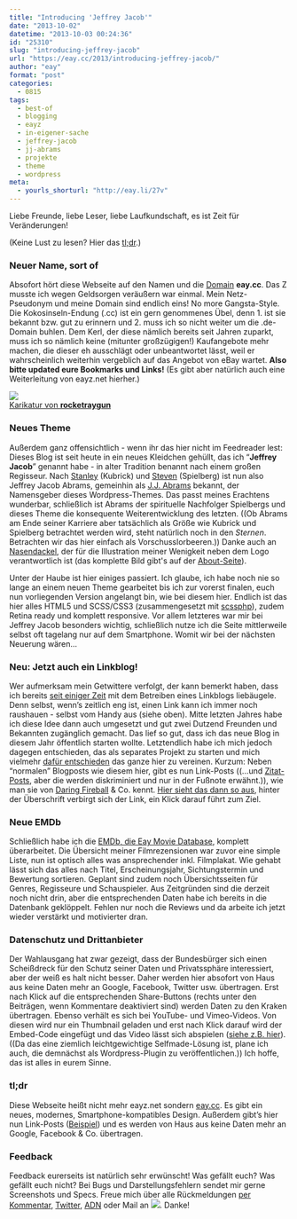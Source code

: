 ```yaml
---
title: "Introducing 'Jeffrey Jacob'"
date: "2013-10-02"
datetime: "2013-10-03 00:24:36"
id: "25310"
slug: "introducing-jeffrey-jacob"
url: "https://eay.cc/2013/introducing-jeffrey-jacob/"
author: "eay"
format: "post"
categories:
  - 0815
tags:
  - best-of
  - blogging
  - eayz
  - in-eigener-sache
  - jeffrey-jacob
  - jj-abrams
  - projekte
  - theme
  - wordpress
meta:
  - yourls_shorturl: "http://eay.li/27v"
---
```


Liebe Freunde, liebe Leser, liebe Laufkundschaft, es ist Zeit für Veränderungen!

(Keine Lust zu lesen? Hier das [tl;dr](#tldr).)

### Neuer Name, sort of

Absofort hört diese Webseite auf den Namen und die [Domain](http://eay.cc/) **eay.cc**. Das Z musste ich wegen Geldsorgen veräußern war einmal. Mein Netz-Pseudonym und meine Domain sind endlich eins! No more Gangsta-Style. Die Kokosinseln-Endung (.cc) ist ein gern genommenes Übel, denn 1. ist sie bekannt bzw. gut zu erinnern und 2. muss ich so nicht weiter um die .de-Domain buhlen. Dem Kerl, der diese nämlich bereits seit Jahren zuparkt, muss ich so nämlich keine (mitunter großzügigen!) Kaufangebote mehr machen, die dieser eh ausschlägt oder unbeantwortet lässt, weil er wahrscheinlich weiterhin vergeblich auf das Angebot von eBay wartet. **Also bitte updated eure Bookmarks und Links!** (Es gibt aber natürlich auch eine Weiterleitung von eayz.net hierher.)

[![](https://eay.cc/uploads/2013/jj.jpg)  
Karikatur von **rocketraygun**](http://rocketraygun.deviantart.com/art/JJ-Abrams-STAR-WARS-7-352741713)

### Neues Theme

Außerdem ganz offensichtlich - wenn ihr das hier nicht im Feedreader lest: Dieses Blog ist seit heute in ein neues Kleidchen gehüllt, das ich “**Jeffrey Jacob**” genannt habe - in alter Tradition benannt nach einem großen Regisseur. Nach [Stanley](//eay.cc/2008/introducing-stanley/) (Kubrick) und [Steven](//eay.cc/2010/introducing-steven/) (Spielberg) ist nun also Jeffrey Jacob Abrams, gemeinhin als [J.J. Abrams](http://de.wikipedia.org/wiki/J._J._Abrams) bekannt, der Namensgeber dieses Wordpress-Themes. Das passt meines Erachtens wunderbar, schließlich ist Abrams der spirituelle Nachfolger Spielbergs und dieses Theme die konsequente Weiterentwicklung des letzten. ((Ob Abrams am Ende seiner Karriere aber tatsächlich als Größe wie Kubrick und Spielberg betrachtet werden wird, steht natürlich noch in den _Sternen_. Betrachten wir das hier einfach als Vorschusslorbeeren.)) Danke auch an [Nasendackel](http://www.nasendackel.de/), der für die Illustration meiner Wenigkeit neben dem Logo verantwortlich ist (das komplette Bild gibt's auf der [About-Seite](http://eay.cc/about/)).

Unter der Haube ist hier einiges passiert. Ich glaube, ich habe noch nie so lange an einem neuen Theme gearbeitet bis ich zur vorerst finalen, euch nun vorliegenden Version angelangt bin, wie bei diesem hier. Endlich ist das hier alles HTML5 und SCSS/CSS3 (zusammengesetzt mit [scssphp](http://leafo.net/scssphp/)), zudem Retina ready und komplett responsive. Vor allem letzteres war mir bei Jeffrey Jacob besonders wichtig, schließlich nutze ich die Seite mittlerweile selbst oft tagelang nur auf dem Smartphone. Womit wir bei der nächsten Neuerung wären…

### Neu: Jetzt auch ein Linkblog!

Wer aufmerksam mein Getwittere verfolgt, der kann bemerkt haben, dass ich bereits [seit einiger Zeit](http://twitter.com/eay/statuses/147336614803279873) mit dem Betreiben eines Linkblogs liebäugele. Denn selbst, wenn’s zeitlich eng ist, einen Link kann ich immer noch raushauen - selbst vom Handy aus (siehe oben). Mitte letzten Jahres habe ich diese Idee dann auch umgesetzt und gut zwei Dutzend Freunden und Bekannten zugänglich gemacht. Das lief so gut, dass ich das neue Blog in diesem Jahr öffentlich starten wollte. Letztendlich habe ich mich jedoch dagegen entschieden, das als separates Projekt zu starten und mich vielmehr [dafür entschieden](http://twitter.com/eay/statuses/336479098891288577) das ganze hier zu vereinen. Kurzum: Neben “normalen” Blogposts wie diesem hier, gibt es nun Link-Posts ((…und [Zitat-Posts](//eay.cc/type/quote/), aber die werden diskriminiert und nur in der Fußnote erwähnt.)), wie man sie von [Daring Fireball](http://daringfireball.net/) & Co. kennt. [Hier sieht das dann so aus](//eay.cc/2013/beispiel-linkpost/), hinter der Überschrift verbirgt sich der Link, ein Klick darauf führt zum Ziel.

### Neue EMDb

Schließlich habe ich die [EMDb, die Eay Movie Database](http://eay.cc/emdb/), komplett überarbeitet. Die Übersicht meiner Filmrezensionen war zuvor eine simple Liste, nun ist optisch alles was ansprechender inkl. Filmplakat. Wie gehabt lässt sich das alles nach Titel, Erscheinungsjahr, Sichtungstermin und Bewertung sortieren. Geplant sind zudem noch Übersichtsseiten für Genres, Regisseure und Schauspieler. Aus Zeitgründen sind die derzeit noch nicht drin, aber die entsprechenden Daten habe ich bereits in die Datenbank geklöppelt. Fehlen nur noch die Reviews und da arbeite ich jetzt wieder verstärkt und motivierter dran.

### Datenschutz und Drittanbieter

Der Wahlausgang hat zwar gezeigt, dass der Bundesbürger sich einen Scheißdreck für den Schutz seiner Daten und Privatssphäre interessiert, aber der weiß es halt nicht besser. Daher werden hier absofort von Haus aus keine Daten mehr an Google, Facebook, Twitter usw. übertragen. Erst nach Klick auf die entsprechenden Share-Buttons (rechts unter den Beiträgen, wenn Kommentare deaktiviert sind) werden Daten zu den Kraken übertragen. Ebenso verhält es sich bei YouTube- und Vimeo-Videos. Von diesen wird nur ein Thumbnail geladen und erst nach Klick darauf wird der Embed-Code eingefügt und das Video lässt sich abspielen ([siehe z.B. hier](//eay.cc/2013/coin/)). ((Da das eine ziemlich leichtgewichtige Selfmade-Lösung ist, plane ich auch, die demnächst als Wordpress-Plugin zu veröffentlichen.)) Ich hoffe, das ist alles in eurem Sinne.

### tl;dr

Diese Webseite heißt nicht mehr eayz.net sondern [eay.cc](http://eay.cc/). Es gibt ein neues, modernes, Smartphone-kompatibles Design. Außerdem gibt’s hier nun Link-Posts ([Beispiel](//eay.cc/2013/beispiel-linkpost/)) und es werden von Haus aus keine Daten mehr an Google, Facebook & Co. übertragen.

### Feedback

Feedback eurerseits ist natürlich sehr erwünscht! Was gefällt euch? Was gefällt euch nicht? Bei Bugs und Darstellungsfehlern sendet mir gerne Screenshots und Specs. Freue mich über alle Rückmeldungen [per Kommentar](//eay.cc/2013/introducing-jeffrey-jacob/#comments), [Twitter](https://twitter.con/eay), [ADN](https://alpha.app.net/eay) oder Mail an ![](https://eay.cc/uploads/pages/about/rh45zhyr.gif). Danke!
